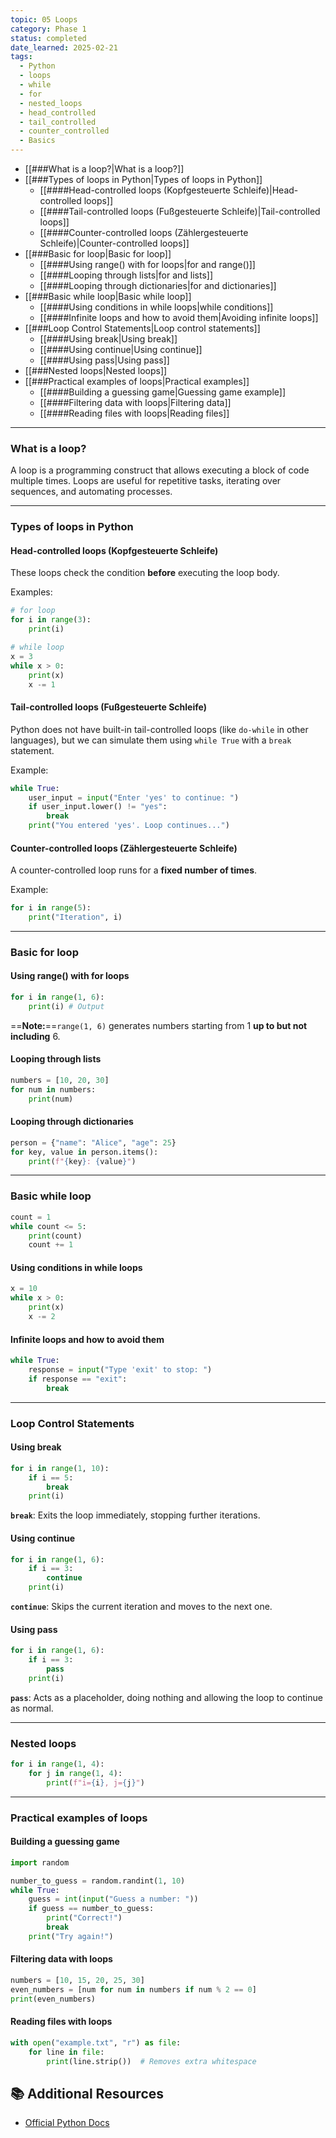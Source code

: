```yaml
---
topic: 05 Loops
category: Phase 1
status: completed
date_learned: 2025-02-21
tags:
  - Python
  - loops
  - while
  - for
  - nested_loops
  - head_controlled
  - tail_controlled
  - counter_controlled
  - Basics
---
```

- [[###What is a loop?|What is a loop?]]
- [[###Types of loops in Python|Types of loops in Python]]
  - [[####Head-controlled loops (Kopfgesteuerte Schleife)|Head-controlled loops]]
  - [[####Tail-controlled loops (Fußgesteuerte Schleife)|Tail-controlled loops]]
  - [[####Counter-controlled loops (Zählergesteuerte Schleife)|Counter-controlled loops]]
- [[###Basic for loop|Basic for loop]]
  - [[####Using range() with for loops|for and range()]]
  - [[####Looping through lists|for and lists]]
  - [[####Looping through dictionaries|for and dictionaries]]
- [[###Basic while loop|Basic while loop]]
  - [[####Using conditions in while loops|while conditions]]
  - [[####Infinite loops and how to avoid them|Avoiding infinite loops]]
- [[###Loop Control Statements|Loop control statements]]
  - [[####Using break|Using break]]
  - [[####Using continue|Using continue]]
  - [[####Using pass|Using pass]]
- [[###Nested loops|Nested loops]]
- [[###Practical examples of loops|Practical examples]]
  - [[####Building a guessing game|Guessing game example]]
  - [[####Filtering data with loops|Filtering data]]
  - [[####Reading files with loops|Reading files]]

---

### What is a loop?
A loop is a programming construct that allows executing a block of code multiple times. Loops are useful for repetitive tasks, iterating over sequences, and automating processes.

---

### Types of loops in Python

#### Head-controlled loops (Kopfgesteuerte Schleife)
These loops check the condition **before** executing the loop body.

Examples:
```python
# for loop
for i in range(3):
    print(i)

# while loop
x = 3
while x > 0:
    print(x)
    x -= 1
```

#### Tail-controlled loops (Fußgesteuerte Schleife)
Python does not have built-in tail-controlled loops (like `do-while` in other languages), but we can simulate them using `while True` with a `break` statement.

Example:
```python
while True:
    user_input = input("Enter 'yes' to continue: ")
    if user_input.lower() != "yes":
        break
    print("You entered 'yes'. Loop continues...")
```

#### Counter-controlled loops (Zählergesteuerte Schleife)
A counter-controlled loop runs for a **fixed number of times**.

Example:
```python
for i in range(5):
    print("Iteration", i)
```

---

### Basic for loop

#### Using range() with for loops
```python
for i in range(1, 6):
    print(i) # Output
```

==**Note:**==`range(1, 6)` generates numbers starting from 1 **up to but not including** 6.

#### Looping through lists
```python
numbers = [10, 20, 30]
for num in numbers:
    print(num)
```

#### Looping through dictionaries
```python
person = {"name": "Alice", "age": 25}
for key, value in person.items():
    print(f"{key}: {value}")
```

---

### Basic while loop

```python
count = 1
while count <= 5:
    print(count)
    count += 1
```

#### Using conditions in while loops
```python
x = 10
while x > 0:
    print(x)
    x -= 2
```

#### Infinite loops and how to avoid them
```python
while True:
    response = input("Type 'exit' to stop: ")
    if response == "exit":
        break
```

---

### Loop Control Statements

#### Using break
```python
for i in range(1, 10):
    if i == 5:
        break
    print(i)
```

**`break`**: Exits the loop immediately, stopping further iterations.
#### Using continue
```python
for i in range(1, 6):
    if i == 3:
        continue
    print(i)
```

**`continue`**: Skips the current iteration and moves to the next one.
#### Using pass
```python
for i in range(1, 6):
    if i == 3:
        pass
    print(i)
```

**`pass`**: Acts as a placeholder, doing nothing and allowing the loop to continue as normal.

---

### Nested loops
```python
for i in range(1, 4):
    for j in range(1, 4):
        print(f"i={i}, j={j}")
```

---

### Practical examples of loops

#### Building a guessing game
```python
import random

number_to_guess = random.randint(1, 10)
while True:
    guess = int(input("Guess a number: "))
    if guess == number_to_guess:
        print("Correct!")
        break
    print("Try again!")
```

#### Filtering data with loops
```python
numbers = [10, 15, 20, 25, 30]
even_numbers = [num for num in numbers if num % 2 == 0]
print(even_numbers)
```

#### Reading files with loops
```python
with open("example.txt", "r") as file:
    for line in file:
        print(line.strip())  # Removes extra whitespace
```


## 📚 Additional Resources
- [Official Python Docs](https://docs.python.org/3/)
